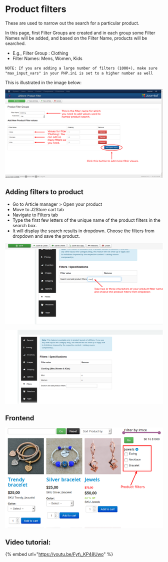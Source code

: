 # Product filters

These are used to narrow out the search for a particular product.

In this page, first Filter Groups are created and in each group some Filter Names will be added, and based on the Filter Name, products will be searched.

* E.g., Filter Group : Clothing
* Filter Names: Mens, Women, Kids

```text
NOTE: If you are adding a large number of filters (1000+), make sure "max_input_vars" in your PHP.ini is set to a higher number as well
```

This is illustrated in the image below:

![Adding a new filter](https://raw.githubusercontent.com/j2store/doc-images/master/catalog/product-filters/product_filters_add_new.png)

## Adding filters to product <a id="adding-filters-to-product"></a>

* Go to Article manager &gt; Open your product
* Move to J2Store cart tab
* Navigate to Filters tab
* Type the first few letters of the unique name of the product filters in the search box.
* It will display the search results in dropdown. Choose the filters from dropdown and save the product.

![Adding a filter to the product](https://raw.githubusercontent.com/j2store/doc-images/master/catalog/product-filters/product_filter_add_in_pro.png)

![Adding product filters](https://raw.githubusercontent.com/j2store/doc-images/master/catalog/product-filters/product_filter_add_in_pro_search.png)

## Frontend <a id="frontend"></a>

![Frontend](https://raw.githubusercontent.com/j2store/doc-images/master/catalog/product-filters/product_filter_front.png)

## Video tutorial: <a id="video-tutorial"></a>

{% embed url="https://youtu.be/Fyt\_KP48Uwo" %}



